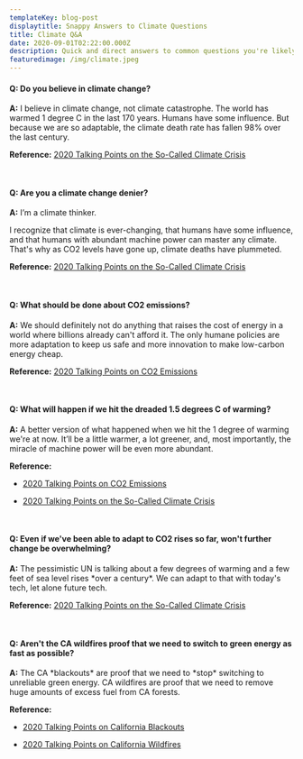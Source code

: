 ```yaml
---
templateKey: blog-post
displaytitle: Snappy Answers to Climate Questions
title: Climate Q&A
date: 2020-09-01T02:22:00.000Z
description: Quick and direct answers to common questions you're likely to encounter about climate change.
featuredimage: /img/climate.jpeg
---
```


#### Q: Do you believe in climate change?

**A:** I believe in climate change, not climate catastrophe. The world has warmed 1 degree C in the last 170 years. Humans have some influence. But because we are so adaptable, the climate death rate has fallen 98% over the last century.

**Reference:** [2020 Talking Points on the So-Called Climate Crisis](/climate-crisis/)

</br>

#### Q: Are you a climate change denier?

**A:** I’m a climate thinker.

I recognize that climate is ever-changing, that humans have some influence, and that humans with abundant machine power can master any climate. That's why as CO2 levels have gone up, climate deaths have plummeted.

**Reference:** [2020 Talking Points on the So-Called Climate Crisis](https://energytalkingpoints.com/climate-crisis/)

</br>

#### Q: What should be done about CO2 emissions?

**A:** We should definitely not do anything that raises the cost of energy in a world where billions already can't afford it. The only humane policies are more adaptation to keep us safe and more innovation to make low-carbon energy cheap.

**Reference:** [2020 Talking Points on CO2 Emissions](https://energytalkingpoints.com/co2-emissions/)

</br>

#### Q: What will happen if we hit the dreaded 1.5 degrees C of warming?

**A:** A better version of what happened when we hit the 1 degree of warming we're at now. It’ll be a little warmer, a lot greener, and, most importantly, the miracle of machine power will be even more abundant.

**Reference:**

- [2020 Talking Points on CO2 Emissions](https://energytalkingpoints.com/co2-emissions/)

- [2020 Talking Points on the So-Called Climate Crisis](https://energytalkingpoints.com/climate-crisis/)

</br>

#### Q: Even if we've been able to adapt to CO2 rises so far, won't further change be overwhelming?

**A:** The pessimistic UN is talking about a few degrees of warming and a few feet of sea level rises \*over a century\*. We can adapt to that with today's tech, let alone future tech.

**Reference:** [2020 Talking Points on the So-Called Climate Crisis](https://energytalkingpoints.com/climate-crisis/)

</br>

#### Q: Aren't the CA wildfires proof that we need to switch to green energy as fast as possible?

**A:** The CA \*blackouts\* are proof that we need to \*stop\* switching to unreliable green energy. CA wildfires are proof that we need to remove huge amounts of excess fuel from CA forests.

**Reference:**

- [2020 Talking Points on California Blackouts](https://energytalkingpoints.com/california-blackouts/)

- [2020 Talking Points on California Wildfires](https://energytalkingpoints.com/california-wildfires/)
